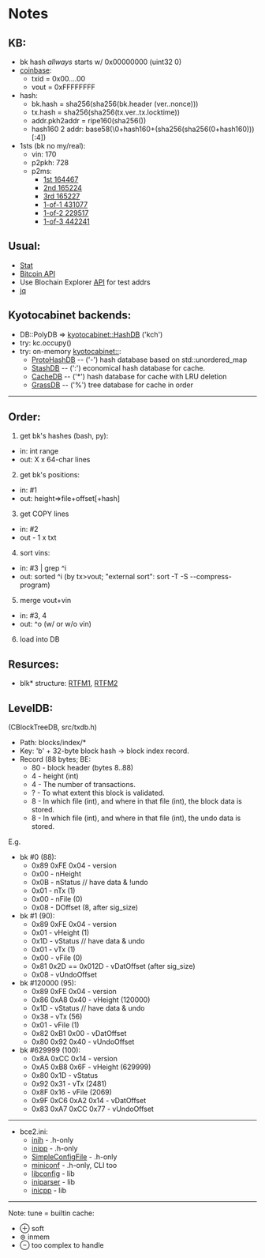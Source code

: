 # Notes

## KB:
- bk hash _allways_ starts w/ 0x00000000 (uint32 0)
- [coinbase](https://learnmeabitcoin.com/guide/coinbase-transaction):
  - txid = 0x00....00
  - vout = 0xFFFFFFFF
- hash:
  - bk.hash = sha256(sha256(bk.header (ver..nonce)))
  - tx.hash = sha256(sha256(tx.ver..tx.locktime))
  - addr.pkh2addr = ripe160(sha256())
  - hash160 2 addr: base58(\0+hash160+(sha256(sha256(0+hash160)))[:4])
- 1sts (bk no my/real):
  - vin: 170
  - p2pkh: 728
  - p2ms:
     - [1st 164467]()
     - [2nd 165224]()
     - [3rd 165227]()
     - [1-of-1 431077]()
     - [1-of-2 229517]()
     - [1-of-3 442241]()

## Usual:
- [Stat](bitinfocharts.com/ru/bitcoin/)
- [Bitcoin API](https://www.blockchain.com/api/blockchain_api)
- Use Blochain Explorer [API](https://www.blockchain.com/api) for test addrs
- [jq](https://stedolan.github.io/jq/)

## Kyotocabinet backends:
- DB::PolyDB => [kyotocabinet::HashDB](https://dbmx.net//kyotocabinet/api/classkyotocabinet_1_1HashDB.html) ('kch')
- try: kc.occupy()
- try: on-memory [kyotocabinet::](https://dbmx.net//kyotocabinet/api/index.html):
  - [ProtoHashDB](https://dbmx.net//kyotocabinet/api/namespacekyotocabinet.html#a68826fcd903705a08001af0180d713e6) -- ('-') hash database based on std::unordered_map
  - [StashDB](https://dbmx.net//kyotocabinet/api/classkyotocabinet_1_1StashDB.html) -- (':') economical hash database for cache.
  - [CacheDB](https://dbmx.net//kyotocabinet/api/classkyotocabinet_1_1CacheDB.html) -- ('*') hash database for cache with LRU deletion
  - [GrassDB](https://dbmx.net//kyotocabinet/api/namespacekyotocabinet.html#ab08bf5f25c36e8e6b06e7531b047acc7) -- ('%') tree database for cache in order

----

## Order:
1. get bk's hashes (bash, py):
  - in: int range
  - out: X x 64-char lines
2. get bk's positions:
  - in: #1
  - out: height=>file+offset[+hash]
3. get COPY lines
  - in: #2
  - out - 1 x txt
4. sort vins:
  - in: #3 | grep ^i
  - out: sorted ^i (by tx>vout; "external sort": sort -T -S --compress-program)
5. merge vout+vin
  - in: #3, 4
  - out: ^o (w/ or w/o vin)
6. load into DB

## Resurces:
- blk* structure: [RTFM1]("https://en.bitcoin.it/wiki/Bitcoin_Core_0.11_(ch_2):_Data_Storage"), [RTFM2](https://learnmeabitcoin.com/guide/blkdat)

## LevelDB:
(CBlockTreeDB, src/txdb.h)
- Path: blocks/index/*
- Key: 'b' + 32-byte block hash -> block index record.
- Record (88 bytes; BE:
  * 80 - block header (bytes 8..88)
  * 4 - height (int)
  * 4 - The number of transactions.
  * ? - To what extent this block is validated.
  * 8 - In which file (int), and where in that file (int), the block data is stored.
  * 8 - In which file (int), and where in that file (int), the undo data is stored.

E.g.

- bk #0 (88):
  - 0x89 0xFE 0x04 - version
  - 0x00 - nHeight
  - 0x0B - nStatus	// have data & !undo
  - 0x01 - nTx (1)
  - 0x00 - nFile (0)
  - 0x08 - DOffset (8, after sig_size)
- bk #1 (90):
  - 0x89 0xFE 0x04 - version
  - 0x01 - vHeight (1)
  - 0x1D - vStatus	// have data & undo
  - 0x01 - vTx (1)
  - 0x00 - vFile (0)
  - 0x81 0x2D == 0x012D - vDatOffset (after sig_size)
  - 0x08 - vUndoOffset
- bk #120000 (95):
  - 0x89 0xFE 0x04 - version
  - 0x86 0xA8 0x40 - vHeight (120000)
  - 0x1D - vStatus	// have data & undo
  - 0x38 - vTx (56)
  - 0x01 - vFile (1)
  - 0x82 0xB1 0x00 - vDatOffset
  - 0x80 0x92 0x40 - vUndoOffset
- bk #629999 (100):
  - 0x8A 0xCC 0x14 - version
  - 0xA5 0xB8 0x6F - vHeight (629999)
  - 0x80 0x1D - vStatus
  - 0x92 0x31 - vTx (2481)
  - 0x8F 0x16 - vFile (2069)
  - 0x9F 0xC6 0xA2 0x14 - vDatOffset
  - 0x83 0xA7 0xCC 0x77 - vUndoOffset

----
- bce2.ini:
  - [inih](https://github.com/benhoyt/inih) - .h-only
  - [inipp](https://github.com/mcmtroffaes/inipp) - .h-only
  - [SimpleConfigFile](https://github.com/fbarberm/SimpleConfigFile) - .h-only
  - [miniconf](https://github.com/c-w-m/miniconf) - .h-only, CLI too
  - [libconfig](https://github.com/hyperrealm/libconfig) - lib
  - [iniparser](https://github.com/ndevilla/iniparser) - lib
  - [inicpp](https://github.com/SemaiCZE/inicpp) - lib

----
Note: tune = builtin cache:
- &oplus; soft
- &#8860; inmem
- &ominus; too complex to handle

